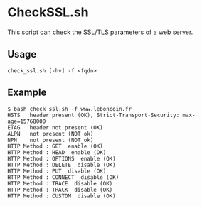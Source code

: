 # CheckSSL.sh

This script can check the SSL/TLS parameters of a web server.

## Usage

	check_ssl.sh [-hv] -f <fqdn>


## Example

	$ bash check_ssl.sh -f www.leboncoin.fr
	HSTS   header present (OK), Strict-Transport-Security: max-age=15768000
	ETAG   header not present (OK)
	ALPN   not present (NOT ok)
	NPN    not present (NOT ok)
	HTTP Method : GET  enable (OK)
	HTTP Method : HEAD  enable (OK)
	HTTP Method : OPTIONS  enable (OK)
	HTTP Method : DELETE  disable (OK)
	HTTP Method : PUT  disable (OK)
	HTTP Method : CONNECT  disable (OK)
	HTTP Method : TRACE  disable (OK)
	HTTP Method : TRACK  disable (OK)
	HTTP Method : CUSTOM  disable (OK)

